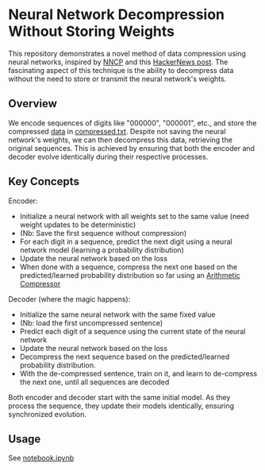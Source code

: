 # Neural Network Decompression Without Storing Weights
This repository demonstrates a novel method of data compression using neural networks, inspired by [NNCP](https://bellard.org/nncp/) and this [HackerNews post](https://news.ycombinator.com/item?id=27244810). The fascinating aspect of this technique is the ability to decompress data without the need to store or transmit the neural network's weights.

## Overview
We encode sequences of digits like "000000", "000001", etc., and store the compressed [data](data.txt) in [compressed.txt](compressed.txt). Despite not saving the neural network's weights, we can then decompress this data, retrieving the original sequences. This is achieved by ensuring that both the encoder and decoder evolve identically during their respective processes.

## Key Concepts
Encoder:
- Initialize a neural network with all weights set to the same value (need weight updates to be deterministic)
- (Nb: Save the first sequence without compression)
- For each digit in a sequence, predict the next digit using a neural network model (learning a probability distribution)
- Update the neural network based on the loss
- When done with a sequence, compress the next one based on the predicted/learned probability distribution so far using an [Arithmetic Compressor](https://pypi.org/project/arithmetic-compressor/)

Decoder (where the magic happens):
- Initialize the same neural network with the same fixed value
- (Nb: load the first uncompressed sentence)
- Predict each digit of a sequence using the current state of the neural network
- Update the neural network based on the loss
- Decompress the next sequence based on the predicted/learned probability distribution.
- With the de-compressed sentence, train on it, and learn to de-compress the next one, until all sequences are decoded

Both encoder and decoder start with the same initial model. As they process the sequence, they update their models identically, ensuring synchronized evolution.

## Usage
See [notebook.ipynb](notebook.ipynb)
